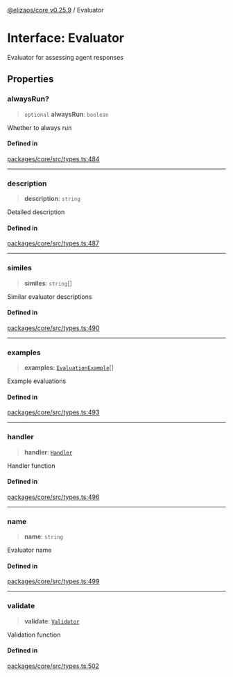 [@elizaos/core v0.25.9](../index.md) / Evaluator

# Interface: Evaluator

Evaluator for assessing agent responses

## Properties

### alwaysRun?

> `optional` **alwaysRun**: `boolean`

Whether to always run

#### Defined in

[packages/core/src/types.ts:484](https://github.com/Shelpin/aeternalsv2/blob/main/packages/core/src/types.ts#L484)

***

### description

> **description**: `string`

Detailed description

#### Defined in

[packages/core/src/types.ts:487](https://github.com/Shelpin/aeternalsv2/blob/main/packages/core/src/types.ts#L487)

***

### similes

> **similes**: `string`[]

Similar evaluator descriptions

#### Defined in

[packages/core/src/types.ts:490](https://github.com/Shelpin/aeternalsv2/blob/main/packages/core/src/types.ts#L490)

***

### examples

> **examples**: [`EvaluationExample`](EvaluationExample.md)[]

Example evaluations

#### Defined in

[packages/core/src/types.ts:493](https://github.com/Shelpin/aeternalsv2/blob/main/packages/core/src/types.ts#L493)

***

### handler

> **handler**: [`Handler`](../type-aliases/Handler.md)

Handler function

#### Defined in

[packages/core/src/types.ts:496](https://github.com/Shelpin/aeternalsv2/blob/main/packages/core/src/types.ts#L496)

***

### name

> **name**: `string`

Evaluator name

#### Defined in

[packages/core/src/types.ts:499](https://github.com/Shelpin/aeternalsv2/blob/main/packages/core/src/types.ts#L499)

***

### validate

> **validate**: [`Validator`](../type-aliases/Validator.md)

Validation function

#### Defined in

[packages/core/src/types.ts:502](https://github.com/Shelpin/aeternalsv2/blob/main/packages/core/src/types.ts#L502)

